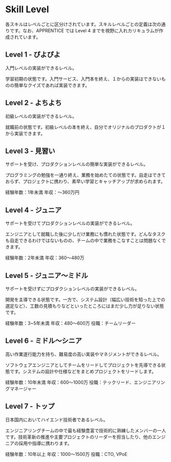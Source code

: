 # Skill Level

各スキルはレベルごとに区分けされています。スキルレベルごとの定義は次の通りです。なお、APPRENTICE では Level 4 までを視野に入れカリキュラムが作成されています。

## Level 1 - ぴよぴよ

入門レベルの実装ができるレベル。

学習初期の状態です。入門サービス、入門本を終え、１からの実装はできないものの簡単なクイズであれば実装できます。

## Level 2 - よちよち

初級レベルの実装ができるレベル。

就職前の状態です。初級レベルの本を終え、自分でオリジナルのプロダクトが１から実装できます。

## Level 3 - 見習い

サポートを受け、プロダクションレベルの簡単な実装ができるレベル。

プログラミングの勉強を一通り終え、業務を始めたての状態です。自走はできておらず、プロジェクトに携わり、素早い学習とキャッチアップが求められます。

経験年数：1年未満
年収：〜360万円

## Level 4 - ジュニア

サポートを受けてプロダクションレベルの実装ができるレベル。

エンジニアとして就職した後に少しだけ業務にも慣れた状態です。どんなタスクも自走できるわけではないものの、チームの中で業務をこなすことは問題なくできます。

経験年数：2年未満
年収：360〜480万

## Level 5 - ジュニア〜ミドル

サポートを受けずにプロダクションレベルの実装ができるレベル。

開発を主導できる状態です。一方で、システム設計（幅広い技術を知った上での選定など）、工数の見積もりなどといったところにはまだ少し力が足りない状態です。

経験年数：3~5年未満
年収：480〜600万
役職：チームリーダー

## Level 6 - ミドル〜シニア

高い作業遂行能力を持ち、難易度の高い実装やマネジメントができるレベル。

ソフトウェアエンジニアとしてチームをリードしてプロジェクトを先導できる状態です。システムの設計や仕様などをまとめプロジェクトをリードします。

経験年数：10年未満
年収：600〜1000万
役職：テックリード、エンジニアリングマネージャー

## Level 7 - トップ

日本国内においてハイエンド技術者であるレベル。

エンジニアリングチームの中で最も経験豊富で技術的に熟練したメンバーの一人です。技術革新の推進や主要プロジェクトのリーダーを担当したり、他のエンジニアの採用や指導に携わります。

経験年数：10年以上
年収：1000〜1500万
役職：CTO, VPoE

